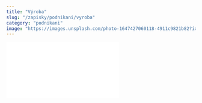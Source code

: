 ```yaml
---
title: "Výroba"
slug: "/zapisky/podnikani/vyroba"
category: "podnikani"
image: "https://images.unsplash.com/photo-1647427060118-4911c9821b82?ixlib=rb-1.2.1&ixid=MnwxMjA3fDB8MHxwaG90by1wYWdlfHx8fGVufDB8fHx8&auto=format&fit=crop&w=1170&q=80"
---
```


![Manufacture](../../@Assets/Podnikání/Manufacture.pdf)